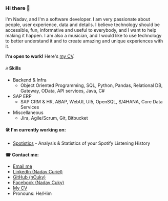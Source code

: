 ### Hi there 👋
I'm Nadav, and I'm a software developer. I am very passionate about people, user experience, data and details. I believe technology should be accessible, fun, informative and useful to everybody, and I want to help making it happen. I am also a musician, and I would like to use technology to better understand it and to create amazing and unique experiences with it.

**I'm open to work!** Here's [my CV](http://bit.ly/NCurielCV).


#### 🎶 Skills
- Backend & Infra
  - Object Oriented Programming, SQL, Python, Pandas, Relational DB, Gateway, OData, API services, Java, C#
- SAP ERP
  - SAP CRM & HR, ABAP, WebUI, UI5, OpenSQL, S/4HANA, Core Data Services
- Miscellaneous
  - Jira, Agile/Scrum, Git, Bitbucket


#### 🛠 I'm currently working on:
- [Spotistics](https://github.com/nCuky/Spotistics) - Analysis & Statistics of your Spotify Listening History


#### ☎ Contact me:
- [Email me](mailto:me@nadcu.com)
- [LinkedIn (Nadav Curiel)](http://bit.ly/NCurielLI)
- [GitHub (nCuky)](http://bit.ly/NCurielGH)
- [Facebook (Nadav Cuky)](https://www.facebook.com/nadcu)
- [My CV](http://bit.ly/NCurielCV)
- Pronouns: He/Him

<!--
**nCuky/nCuky** is a ✨ _special_ ✨ repository because its `README.md` (this file) appears on your GitHub profile.

Here are some ideas to get you started:

- 🔭 I’m currently working on ...
- 🌱 I’m currently learning ...
- 👯 I’m looking to collaborate on ...
- 🤔 I’m looking for help with ...
- 💬 Ask me about ...
- ⚡ Fun fact: ...
-->
